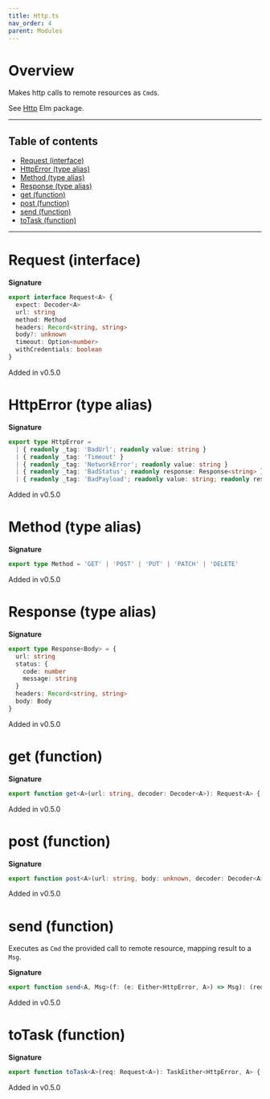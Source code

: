 ```yaml
---
title: Http.ts
nav_order: 4
parent: Modules
---
```


# Overview

Makes http calls to remote resources as `Cmd`s.

See [Http](https://package.elm-lang.org/packages/elm/http/latest/Http) Elm package.

---

<h2 class="text-delta">Table of contents</h2>

- [Request (interface)](#request-interface)
- [HttpError (type alias)](#httperror-type-alias)
- [Method (type alias)](#method-type-alias)
- [Response (type alias)](#response-type-alias)
- [get (function)](#get-function)
- [post (function)](#post-function)
- [send (function)](#send-function)
- [toTask (function)](#totask-function)

---

# Request (interface)

**Signature**

```ts
export interface Request<A> {
  expect: Decoder<A>
  url: string
  method: Method
  headers: Record<string, string>
  body?: unknown
  timeout: Option<number>
  withCredentials: boolean
}
```

Added in v0.5.0

# HttpError (type alias)

**Signature**

```ts
export type HttpError =
  | { readonly _tag: 'BadUrl'; readonly value: string }
  | { readonly _tag: 'Timeout' }
  | { readonly _tag: 'NetworkError'; readonly value: string }
  | { readonly _tag: 'BadStatus'; readonly response: Response<string> }
  | { readonly _tag: 'BadPayload'; readonly value: string; readonly response: Response<string> }
```

Added in v0.5.0

# Method (type alias)

**Signature**

```ts
export type Method = 'GET' | 'POST' | 'PUT' | 'PATCH' | 'DELETE'
```

Added in v0.5.0

# Response (type alias)

**Signature**

```ts
export type Response<Body> = {
  url: string
  status: {
    code: number
    message: string
  }
  headers: Record<string, string>
  body: Body
}
```

Added in v0.5.0

# get (function)

**Signature**

```ts
export function get<A>(url: string, decoder: Decoder<A>): Request<A> { ... }
```

Added in v0.5.0

# post (function)

**Signature**

```ts
export function post<A>(url: string, body: unknown, decoder: Decoder<A>): Request<A> { ... }
```

Added in v0.5.0

# send (function)

Executes as `Cmd` the provided call to remote resource, mapping result to a `Msg`.

**Signature**

```ts
export function send<A, Msg>(f: (e: Either<HttpError, A>) => Msg): (req: Request<A>) => Cmd<Msg> { ... }
```

Added in v0.5.0

# toTask (function)

**Signature**

```ts
export function toTask<A>(req: Request<A>): TaskEither<HttpError, A> { ... }
```

Added in v0.5.0
